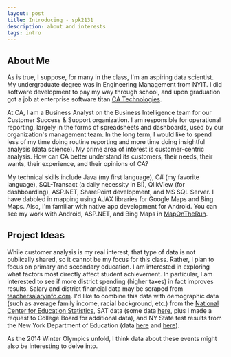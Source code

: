 ```yaml
---
layout: post
title: Introducing - spk2131
description: about and interests
tags: intro
---
```


## About Me

As is true, I suppose, for many in the class, I'm an aspiring data scientist. My undergraduate degree was in Engineering Management from NYIT. I did software development to pay my way through school, and upon graduation got a job at enterprise software titan [CA Technologies](http://ca.com). 

At CA, I am a Business Analyst on the Business Intelligence team for our Customer Success & Support organization. I am responsible for operational reporting, largely in the forms of spreadsheets and dashboards, used by our organization's management team. In the long term, I would like to spend less of my time doing routine reporting and more time doing insightful analysis (data science). My prime area of interest is customer-centric analysis. How can CA better understand its customers, their needs, their wants, their experience, and their opinions of CA?

My technical skills include Java (my first language), C# (my favorite language), SQL-Transact (a daily necessity in BI), QlikView (for dashboarding), ASP.NET, SharePoint development, and MS SQL Server. I have dabbled in mapping using AJAX libraries for Google Maps and Bing Maps. Also, I'm familiar with native app development for Android. You can see my work with Android, ASP.NET, and Bing Maps in [MapOnTheRun](http://mapontherun.com).

## Project Ideas

While customer analysis is my real interest, that type of data is not publically shared, so it cannot be my focus for this class. Rather, I plan to focus on primary and secondary education. I am interested in exploring what factors most directly affect student achievement. In particular, I am interested to see if more district spending (higher taxes) in fact improves results. Salary and district financial data may be scraped from [teachersalaryinfo.com](http://www.teachersalaryinfo.com/). I'd like to combine this data with demographic data (such as average family income, racial background, etc.) from the [National Center for Education Statistics](http://nces.ed.gov/surveys/sdds/index.aspx), SAT data (some data [here](http://php.democratandchronicle.com/RocDocs/sat/), plus I made a request to College Board for additional data), and NY State test results from the New York Department of Education (data [here](https://reportcards.nysed.gov/) and [here](http://www.p12.nysed.gov/irs/pressRelease/20130807/home.html)).

As the 2014 Winter Olympics unfold, I think data about these events might also be interesting to delve into.